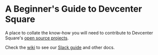 # A Beginner's Guide to Devcenter Square

A place to collate the know-how you will need to contribute to Devcenter Square's [open source projects](https://github.com/devcenter-square/beginner-guide/wiki/Project-List).

Check the [wiki](https://github.com/devcenter-square/beginner-guide/wiki) to see our [Slack guide](https://github.com/devcenter-square/beginner-guide/wiki/A-Newbie's-Guide-to-the-DC-Square-Slack-Channels) and other docs.
